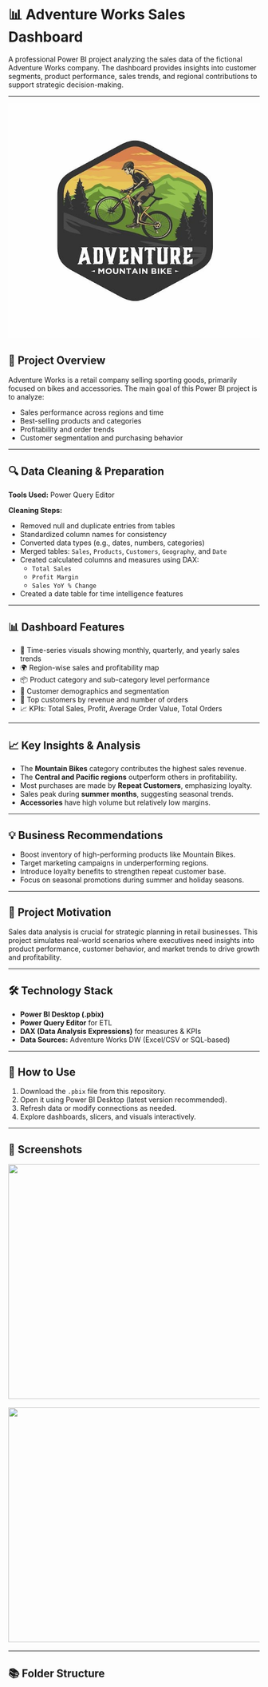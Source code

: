 
# 📊 Adventure Works Sales Dashboard

A professional Power BI project analyzing the sales data of the fictional Adventure Works company. The dashboard provides insights into customer segments, product performance, sales trends, and regional contributions to support strategic decision-making.

---
<p align="center">
  <img width="700" height="470" src="image 1.jpg">
</p> 

## 📌 Project Overview

Adventure Works is a retail company selling sporting goods, primarily focused on bikes and accessories. The main goal of this Power BI project is to analyze:

- Sales performance across regions and time
- Best-selling products and categories
- Profitability and order trends
- Customer segmentation and purchasing behavior

---

## 🔍 Data Cleaning & Preparation

**Tools Used:** Power Query Editor

**Cleaning Steps:**

- Removed null and duplicate entries from tables
- Standardized column names for consistency
- Converted data types (e.g., dates, numbers, categories)
- Merged tables: `Sales`, `Products`, `Customers`, `Geography`, and `Date`
- Created calculated columns and measures using DAX:
  - `Total Sales`
  - `Profit Margin`
  - `Sales YoY % Change`
- Created a date table for time intelligence features

---

## 📊 Dashboard Features

- 📅 Time-series visuals showing monthly, quarterly, and yearly sales trends
- 🌍 Region-wise sales and profitability map
- 📦 Product category and sub-category level performance
- 🧍 Customer demographics and segmentation
- 🧾 Top customers by revenue and number of orders
- 📈 KPIs: Total Sales, Profit, Average Order Value, Total Orders

---

## 📈 Key Insights & Analysis

- The **Mountain Bikes** category contributes the highest sales revenue.
- The **Central and Pacific regions** outperform others in profitability.
- Most purchases are made by **Repeat Customers**, emphasizing loyalty.
- Sales peak during **summer months**, suggesting seasonal trends.
- **Accessories** have high volume but relatively low margins.

---

## 💡 Business Recommendations

- Boost inventory of high-performing products like Mountain Bikes.
- Target marketing campaigns in underperforming regions.
- Introduce loyalty benefits to strengthen repeat customer base.
- Focus on seasonal promotions during summer and holiday seasons.

---

## 🧠 Project Motivation

Sales data analysis is crucial for strategic planning in retail businesses. This project simulates real-world scenarios where executives need insights into product performance, customer behavior, and market trends to drive growth and profitability.

---
## 🛠️ Technology Stack

- **Power BI Desktop (.pbix)**
- **Power Query Editor** for ETL
- **DAX (Data Analysis Expressions)** for measures & KPIs
- **Data Sources:** Adventure Works DW (Excel/CSV or SQL-based)

---

## 🚀 How to Use

1. Download the `.pbix` file from this repository.
2. Open it using Power BI Desktop (latest version recommended).
3. Refresh data or modify connections as needed.
4. Explore dashboards, slicers, and visuals interactively.

---

## 📎 Screenshots
<p align="center">
  <img width="700" height="470" src="pizza image.png">
</p> 

<p align="center">
  <img width="700" height="470" src="pizza image.png">
</p> 


---

## 📚 Folder Structure

